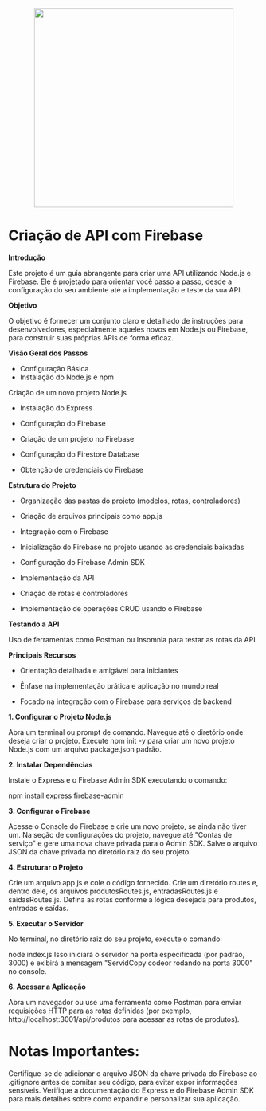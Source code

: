<div id="header" align="center">
  <img src="https://media.giphy.com/media/2z956IUc3J0noEOXUL/giphy.gif" width="400"/>
</div>



# Criação de  API com Firebase 
**Introdução**
  
Este projeto é um guia abrangente para criar uma API utilizando Node.js e Firebase. Ele é projetado para orientar você passo a passo, desde a configuração do seu ambiente até a implementação e teste da sua API.

**Objetivo**

O objetivo é fornecer um conjunto claro e detalhado de instruções para desenvolvedores, especialmente aqueles novos em Node.js ou Firebase, para construir suas próprias APIs de forma eficaz.

**Visão Geral dos Passos**

* Configuração Básica
* Instalação do Node.js e npm

Criação de um novo projeto Node.js

* Instalação do Express

* Configuração do Firebase

* Criação de um projeto no Firebase

* Configuração do Firestore Database

* Obtenção de credenciais do Firebase

**Estrutura do Projeto**

* Organização das pastas do projeto (modelos, rotas, controladores)

* Criação de arquivos principais como app.js

* Integração com o Firebase

* Inicialização do Firebase no projeto usando as credenciais baixadas

* Configuração do Firebase Admin SDK

* Implementação da API

* Criação de rotas e controladores

* Implementação de operações CRUD usando o Firebase


**Testando a API**

Uso de ferramentas como Postman ou Insomnia para testar as rotas da API

**Principais Recursos**

* Orientação detalhada e amigável para iniciantes

* Ênfase na implementação prática e aplicação no mundo real

* Focado na integração com o Firebase para serviços de backend





**1. Configurar o Projeto Node.js**

Abra um terminal ou prompt de comando.
Navegue até o diretório onde deseja criar o projeto.
Execute npm init -y para criar um novo projeto Node.js com um arquivo package.json padrão.

**2. Instalar Dependências**

Instale o Express e o Firebase Admin SDK executando o comando:

npm install express firebase-admin

**3. Configurar o Firebase**

Acesse o Console do Firebase e crie um novo projeto, se ainda não tiver um. Na seção de configurações do projeto, navegue até "Contas de serviço" e gere uma nova chave privada para o Admin SDK. Salve o arquivo JSON da chave privada  no diretório raiz do seu projeto.

**4. Estruturar o Projeto**

Crie um arquivo  app.js  e cole o código fornecido.
Crie um diretório routes e, dentro dele, os arquivos produtosRoutes.js, entradasRoutes.js e saidasRoutes.js. Defina as rotas conforme a lógica desejada para produtos, entradas e saídas.


**5. Executar o Servidor**

No terminal, no diretório raiz do seu projeto, execute o comando:

node index.js
Isso iniciará o servidor na porta especificada (por padrão, 3000) e exibirá a mensagem "ServidCopy codeor rodando na porta 3000" no console.

**6. Acessar a Aplicação**

Abra um navegador ou use uma ferramenta como Postman para enviar requisições HTTP para as rotas definidas (por exemplo, http://localhost:3001/api/produtos para acessar as rotas de produtos).


# Notas Importantes:

Certifique-se de adicionar o arquivo JSON da chave privada do Firebase ao .gitignore antes de comitar seu código, para evitar expor informações sensíveis.
Verifique a documentação do Express e do Firebase Admin SDK para mais detalhes sobre como expandir e personalizar sua aplicação.




